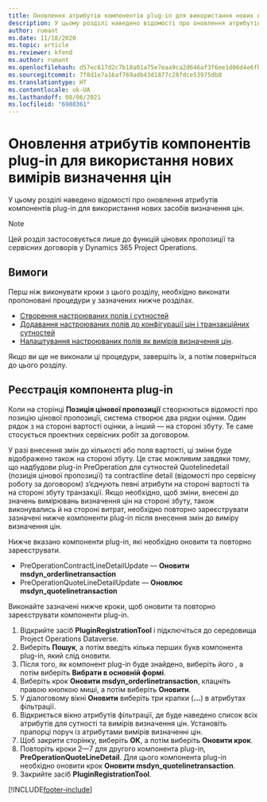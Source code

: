 ```yaml
---
title: Оновлення атрибутів компонентів plug-in для використання нових вимірів визначення цін
description: У цьому розділі наведено відомості про оновлення атрибутів компонентів plug-in для використання нових засобів визначення цін.
author: rumant
ms.date: 11/18/2020
ms.topic: article
ms.reviewer: kfend
ms.author: rumant
ms.openlocfilehash: d57ec617d2c7b10a01a75e7eaa9ca2d646af3f6ee1d06d4e6fb228fc0533da27
ms.sourcegitcommit: 7f8d1e7a16af769adb43d1877c28fdce53975db8
ms.translationtype: HT
ms.contentlocale: uk-UA
ms.lasthandoff: 08/06/2021
ms.locfileid: "6988361"
---
```

# <a name="update-plug-in-attributes-with-new-pricing-dimensions"></a>Оновлення атрибутів компонентів plug-in для використання нових вимірів визначення цін

У цьому розділі наведено відомості про оновлення атрибутів компонентів plug-in для використання нових засобів визначення цін.

> [!NOTE]
> Цей розділ застосовується лише до функцій цінових пропозиції та сервісних договорів у Dynamics 365 Project Operations.

## <a name="prerequisites"></a>Вимоги
Перш ніж виконувати кроки з цього розділу, необхідно виконати пропоновані процедури у зазначених нижче розділах.

  - [Створення настроюваних полів і сутностей](create-custom-fields-entities-pricing-dimensions.md) 
  - [Додавання настроюваних полів до конфігурації цін і транзакційних сутностей ](add-custom-fields-price-setup-transactional-entities.md)
  - [Налаштування настроюваних полів як вимірів визначення цін](set-up-custom-fields-pricing-dimensions.md). 
  
Якщо ви ще не виконали ці процедури, завершіть їх, а потім поверніться до цього розділу.

## <a name="register-a-plug-in"></a>Реєстрація компонента plug-in
Коли на сторінці **Позиція цінової пропозиції** створюються відомості про позицію цінової пропозиції, система створює два рядки оцінки. Один рядок з на стороні вартості оцінки, а інший — на стороні збуту. Те саме стосується проектних сервісних робіт за договором.

У разі внесення змін до кількості або поля вартості, ці зміни буде відображено також на стороні збуту. Це стає можливим завдяки тому, що надбудови plug-in PreOperation для сутностей Quotelinedetail (позиція цінової пропозиції) та contractline detail (відомості про сервісну роботу за договором) з’єднують певні атрибути на стороні вартості та на стороні збуту транзакції. Якщо необхідно, щоб зміни, внесені до значень вимірювань визначення цін на стороні збуту, також виконувались й на стороні витрат, необхідно повторно зареєструвати зазначені нижче компоненти plug-in після внесення змін до виміру визначення цін.

Нижче вказано компоненти plug-in, які необхідно оновити та повторно зареєструвати.

- PreOperationContractLineDetailUpdate — **Оновити msdyn_orderlinetransaction**
- PreOperationQuoteLineDetailUpdate — **Оновлює msdyn_quotelinetransaction**

Виконайте зазначені нижче кроки, щоб оновити та повторно зареєструвати компоненти plug-in.

1. Відкрийте засіб **PluginRegistrationTool** і підключіться до середовища Project Operations Dataverse.
2. Виберіть **Пошук**, а потім введіть кілька перших букв компонента plug-in, який слід оновити.
3. Після того, як компонент plug-in буде знайдено, виберіть його , а потім виберіть **Вибрати в основній формі**.
4. Виберіть крок **Оновити msdyn_orderlinetransaction**, клацніть правою кнопкою миші, а потім виберіть **Оновити**.
5. У діалоговому вікні **Оновити** виберіть три крапки (**...**) в атрибутах фільтрації.
6. Відкриється вікно атрибутів фільтрації, де буде наведено список всіх атрибутів для сутності та вимірів визначення цін. Установіть прапорці поруч із атрибутами вимірів визначенні цін.
7. Щоб закрити сторінку, виберіть **ОК**, а потім виберіть **Оновити крок**.
8. Повторіть кроки 2—7 для другого компонента plug-in, **PreOperationQuoteLineDetail**. Для цього компонента plug-in необхідно оновити крок **Оновити msdyn_quotelinetransaction**.
9. Закрийте засіб **PluginRegistrationTool**.


[!INCLUDE[footer-include](../includes/footer-banner.md)]